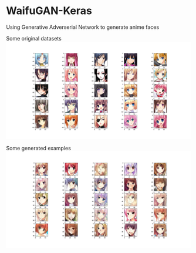 # WaifuGAN-Keras
Using Generative Adverserial Network to generate anime faces

Some original datasets
![Original](Original_images.jpg)

Some generated examples
![Preview](Preview.jpg)
